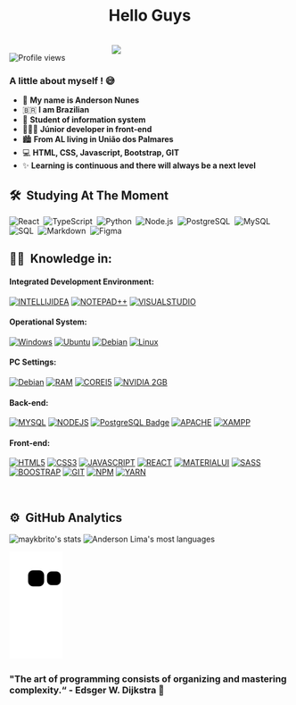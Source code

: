 <h1 align="center">Hello Guys </h1>

<br>

<img align="right" src="https://raw.githubusercontent.com/gist/AndersonLima12/96fc7ed3e0040c8d4c488944f6168a6e/raw/57527588ce3f5cfd6fd5d98cd4dbc6ae5acf934f/githubcard.svg" width="320" /> 

<p align="left"> <img src="https://komarev.com/ghpvc/?username=AndersonLima12&color=yellow" alt="Profile views" /> </p>



### A little about myself ! 😅

- 🙆 **My name is Anderson Nunes**
- 🇧🇷 **I am Brazilian** 
- 🧠 **Student of information system** 
- 👨🏼‍💻 **Júnior developer in front-end**
- 🏙 **From AL living in União dos Palmares**
- 💻 **HTML, CSS, Javascript, Bootstrap, GIT**
- ✨ **Learning is continuous and there will always be a next level**


## 🛠 &nbsp;Studying At The Moment

![React](https://img.shields.io/badge/-React-05122A?style=flat&logo=react)&nbsp;
![TypeScript](https://img.shields.io/badge/-TypeScript-05122A?style=flat&logo=typescript)&nbsp;
![Python](https://img.shields.io/badge/-Python-05122A?style=flat&logo=python)&nbsp;
![Node.js](https://img.shields.io/badge/-Node.js-05122A?style=flat&logo=node.js)&nbsp;
![PostgreSQL](https://img.shields.io/badge/-PostgreSQL-05122A?style=flat&logo=PostgreSQL)&nbsp;
![MySQL](https://img.shields.io/badge/-MySQL-05122A?style=flat&logo=mysql)&nbsp;
![SQL](https://img.shields.io/badge/-SQLite-05122A?style=flat&logo=SQLite)&nbsp;
![Markdown](https://img.shields.io/badge/-Markdown-05122A?style=flat&logo=markdown)&nbsp;
![Figma](https://img.shields.io/badge/-Figma-05122A?style=flat&logo=figma)&nbsp;



## 👨‍💻 &nbsp;Knowledge in: 

#### Integrated Development Environment:

[![INTELLIJIDEA](https://img.shields.io/badge/IntelliJIDEA-000000.svg?style=for-the-badge&logo=intellij-idea&logoColor=white)](#)
[![NOTEPAD++](https://img.shields.io/badge/Notepad++-90E59A.svg?style=for-the-badge&logo=notepad%2B%2B&logoColor=black)](#)
[![VISUALSTUDIO](https://img.shields.io/badge/Visual_Studio-5C2D91?style=for-the-badge&logo=visual%20studio&logoColor=white)](#)


#### Operational System:

[![Windows](https://img.shields.io/badge/Windows-0078D6?style=for-the-badge&logo=windows&logoColor=white)](#)
[![Ubuntu](https://img.shields.io/badge/Ubuntu-E95420?style=for-the-badge&logo=ubuntu&logoColor=white)](#)
[![Debian](https://img.shields.io/badge/Debian-A81D33?style=for-the-badge&logo=debian&logoColor=white)](#)
[![Linux](https://img.shields.io/badge/Linux-yellow?style=for-the-badge&logo=linux&logoColor=white)](#)

#### PC Settings:

[![Debian](https://img.shields.io/badge/Debian-A81D33?style=for-the-badge&logo=debian&logoColor=white)](#)
[![RAM](https://img.shields.io/badge/RAM-6GB-%230071C5.svg?&style=for-the-badge&logoColor=white)](#)
[![COREI5](https://img.shields.io/badge/Intel-Core_i5_10th-0071C5?style=for-the-badge&logo=intel&logoColor=white)](#)
[![NVIDIA 2GB](https://img.shields.io/badge/NVIDIA-930M-76B900?style=for-the-badge&logo=nvidia&logoColor=white)](#)

#### Back-end:

[![MYSQL](https://img.shields.io/badge/MySQL-005C84?style=for-the-badge&logo=mysql&logoColor=white)](#)
[![NODEJS](https://img.shields.io/badge/Node.js-339933?style=for-the-badge&logo=nodedotjs&logoColor=white)](#)
[![PostgreSQL Badge](https://img.shields.io/badge/PostgreSQL-4169E1?logo=postgresql&logoColor=fff&style=for-the-badge)](#)
[![APACHE](https://img.shields.io/badge/Apache-D22128?style=for-the-badge&logo=Apache&logoColor=white)](#)
[![XAMPP](https://img.shields.io/badge/Xampp-F37623?style=for-the-badge&logo=xampp&logoColor=white)](#)

#### Front-end:

[![HTML5](https://img.shields.io/badge/HTML5-E34F26?style=for-the-badge&logo=html5&logoColor=white)](#)
[![CSS3](https://img.shields.io/badge/CSS3-1572B6?style=for-the-badge&logo=css3&logoColor=white)](#)
[![JAVASCRIPT](https://img.shields.io/badge/JavaScript-323330?style=for-the-badge&logo=javascript&logoColor=F7DF1E)](#)
[![REACT](https://img.shields.io/badge/React-20232A?style=for-the-badge&logo=react&logoColor=61DAFB)](#)
[![MATERIALUI](https://img.shields.io/badge/Material%20UI-007FFF?style=for-the-badge&logo=mui&logoColor=white)](#)
[![SASS](https://img.shields.io/badge/Sass-CC6699?style=for-the-badge&logo=sass&logoColor=white)](#)
[![BOOSTRAP](https://img.shields.io/badge/Bootstrap-563D7C?style=for-the-badge&logo=bootstrap&logoColor=white)](#)
[![GIT](https://img.shields.io/badge/GIT-E44C30?style=for-the-badge&logo=git&logoColor=white)](#)
[![NPM](https://img.shields.io/badge/npm-CB3837?style=for-the-badge&logo=npm&logoColor=white)](#)
[![YARN](https://img.shields.io/badge/Yarn-2C8EBB?style=for-the-badge&logo=yarn&logoColor=white)](#)


<br>

## ⚙️ &nbsp;GitHub Analytics
<p align="left" margin="50em">
<img width="420em"  src="https://github-readme-stats.vercel.app/api?username=AndersonLima12&show_icons=true&theme=radical" alt="maykbrito's stats"/>
<img width="350em" src="https://github-readme-stats.vercel.app/api/top-langs/?username=AndersonLima12&layout=compact&theme=vue-dark" alt="Anderson Lima's most languages"/>
</p>

![Snake animation](https://github.com/AndersonLima12/AndersonLima12/blob/output/github-contribution-grid-snake.svg)

### "The art of programming consists of organizing and mastering complexity.“ - Edsger W. Dijkstra 🚀
